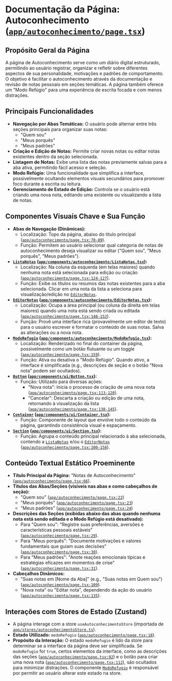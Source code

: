 # Documentação da Página: Autoconhecimento ([`app/autoconhecimento/page.tsx`](app/autoconhecimento/page.tsx:1))

## Propósito Geral da Página

A página de Autoconhecimento serve como um diário digital estruturado, permitindo ao usuário registrar, organizar e refletir sobre diferentes aspectos de sua personalidade, motivações e padrões de comportamento. O objetivo é facilitar o autoconhecimento através da documentação e revisão de notas pessoais em seções temáticas. A página também oferece um "Modo Refúgio" para uma experiência de escrita focada e com menos distrações.

## Principais Funcionalidades

*   **Navegação por Abas Temáticas:** O usuário pode alternar entre três seções principais para organizar suas notas:
    *   "Quem sou"
    *   "Meus porquês"
    *   "Meus padrões"
*   **Criação e Edição de Notas:** Permite criar novas notas ou editar notas existentes dentro da seção selecionada.
*   **Listagem de Notas:** Exibe uma lista das notas previamente salvas para a aba ativa, permitindo fácil acesso e seleção.
*   **Modo Refúgio:** Uma funcionalidade que simplifica a interface, possivelmente ocultando elementos visuais secundários para promover foco durante a escrita ou leitura.
*   **Gerenciamento de Estado de Edição:** Controla se o usuário está criando uma nova nota, editando uma existente ou visualizando a lista de notas.

## Componentes Visuais Chave e Sua Função

*   **Abas de Navegação (Dinâmicas):**
    *   Localização: Topo da página, abaixo do título principal ([`app/autoconhecimento/page.tsx:70-89`](app/autoconhecimento/page.tsx:70)).
    *   Função: Permitem ao usuário selecionar qual categoria de notas de autoconhecimento deseja visualizar ou editar ("Quem sou", "Meus porquês", "Meus padrões").
*   **[`ListaNotas`](app/components/autoconhecimento/ListaNotas.tsx:6) ([`app/components/autoconhecimento/ListaNotas.tsx`](app/components/autoconhecimento/ListaNotas.tsx:1)):**
    *   Localização: Na coluna da esquerda (em telas maiores) quando nenhuma nota está selecionada para edição ou criação ([`app/autoconhecimento/page.tsx:124-127`](app/autoconhecimento/page.tsx:124)).
    *   Função: Exibe os títulos ou resumos das notas existentes para a aba selecionada. Clicar em uma nota da lista a seleciona para visualização/edição no [`EditorNotas`](app/components/autoconhecimento/EditorNotas.tsx:5).
*   **[`EditorNotas`](app/components/autoconhecimento/EditorNotas.tsx:5) ([`app/components/autoconhecimento/EditorNotas.tsx`](app/components/autoconhecimento/EditorNotas.tsx:1)):**
    *   Localização: Ocupa a área principal (ou coluna da direita em telas maiores) quando uma nota está sendo criada ou editada ([`app/autoconhecimento/page.tsx:148-152`](app/autoconhecimento/page.tsx:148)).
    *   Função: Provê uma interface rica (provavelmente um editor de texto) para o usuário escrever e formatar o conteúdo de suas notas. Salva as alterações ou a nova nota.
*   **[`ModoRefugio`](app/components/autoconhecimento/ModoRefugio.tsx:7) ([`app/components/autoconhecimento/ModoRefugio.tsx`](app/components/autoconhecimento/ModoRefugio.tsx:1)):**
    *   Localização: Renderizado no final do container da página, possivelmente como um botão flutuante ou um toggle ([`app/autoconhecimento/page.tsx:159`](app/autoconhecimento/page.tsx:159)).
    *   Função: Ativa ou desativa o "Modo Refúgio". Quando ativo, a interface é simplificada (e.g., descrições de seção e o botão "Nova nota" podem ser ocultados).
*   **[`Button`](app/components/ui/Button.tsx:8) ([`app/components/ui/Button.tsx`](app/components/ui/Button.tsx:1)):**
    *   Função: Utilizado para diversas ações:
        *   "Nova nota": Inicia o processo de criação de uma nova nota ([`app/autoconhecimento/page.tsx:113-120`](app/autoconhecimento/page.tsx:113)).
        *   "Cancelar": Descarta a criação ou edição de uma nota, retornando à visualização da lista ([`app/autoconhecimento/page.tsx:138-145`](app/autoconhecimento/page.tsx:138)).
*   **[`Container`](app/components/ui/Container.tsx:9) ([`app/components/ui/Container.tsx`](app/components/ui/Container.tsx:1)):**
    *   Função: Componente de layout que envolve todo o conteúdo da página, garantindo consistência visual e espaçamento.
*   **[`Section`](app/components/ui/Section.tsx:10) ([`app/components/ui/Section.tsx`](app/components/ui/Section.tsx:1)):**
    *   Função: Agrupa o conteúdo principal relacionado à aba selecionada, contendo a [`ListaNotas`](app/components/autoconhecimento/ListaNotas.tsx:6) e/ou o [`EditorNotas`](app/components/autoconhecimento/EditorNotas.tsx:5) ([`app/autoconhecimento/page.tsx:100-156`](app/autoconhecimento/page.tsx:100)).

## Conteúdo Textual Estático Proeminente

*   **Título Principal da Página:** "Notas de Autoconhecimento" ([`app/autoconhecimento/page.tsx:66`](app/autoconhecimento/page.tsx:66)).
*   **Títulos das Abas/Seções (visíveis nas abas e como cabeçalhos de seção):**
    *   "Quem sou" ([`app/autoconhecimento/page.tsx:22`](app/autoconhecimento/page.tsx:22))
    *   "Meus porquês" ([`app/autoconhecimento/page.tsx:23`](app/autoconhecimento/page.tsx:23))
    *   "Meus padrões" ([`app/autoconhecimento/page.tsx:24`](app/autoconhecimento/page.tsx:24))
*   **Descrições das Seções (exibidas abaixo das abas quando nenhuma nota está sendo editada e o Modo Refúgio está desativado):**
    *   Para "Quem sou": "Registre suas preferências, aversões e características pessoais estáveis" ([`app/autoconhecimento/page.tsx:29`](app/autoconhecimento/page.tsx:29)).
    *   Para "Meus porquês": "Documente motivações e valores fundamentais que guiam suas decisões" ([`app/autoconhecimento/page.tsx:30`](app/autoconhecimento/page.tsx:30)).
    *   Para "Meus padrões": "Anote reações emocionais típicas e estratégias eficazes em momentos de crise" ([`app/autoconhecimento/page.tsx:31`](app/autoconhecimento/page.tsx:31)).
*   **Cabeçalhos Dinâmicos:**
    *   "Suas notas em [Nome da Aba]" (e.g., "Suas notas em Quem sou") ([`app/autoconhecimento/page.tsx:109`](app/autoconhecimento/page.tsx:109)).
    *   "Nova nota" ou "Editar nota", dependendo da ação do usuário ([`app/autoconhecimento/page.tsx:135`](app/autoconhecimento/page.tsx:135)).

## Interações com Stores de Estado (Zustand)

*   A página interage com a store `useAutoconhecimentoStore` (importada de [`app/stores/autoconhecimentoStore.ts`](app/stores/autoconhecimentoStore.ts:11)).
*   **Estado Utilizado:** `modoRefugio` ([`app/autoconhecimento/page.tsx:18`](app/autoconhecimento/page.tsx:18)).
*   **Propósito da Interação:** O estado `modoRefugio` é lido da store para determinar se a interface da página deve ser simplificada. Se `modoRefugio` for `true`, certos elementos da interface, como as descrições das seções ([`app/autoconhecimento/page.tsx:92`](app/autoconhecimento/page.tsx:92)) e o botão para criar uma nova nota ([`app/autoconhecimento/page.tsx:112`](app/autoconhecimento/page.tsx:112)), são ocultados para minimizar distrações. O componente [`ModoRefugio`](app/components/autoconhecimento/ModoRefugio.tsx:7) é responsável por permitir ao usuário alterar este estado na store.